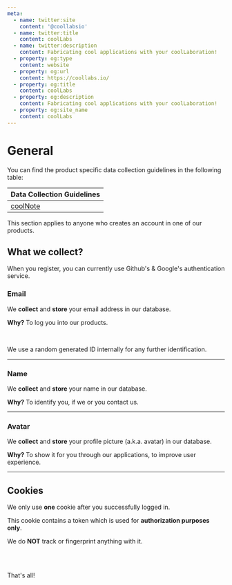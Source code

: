 ```yaml
---
meta:
  - name: twitter:site
    content: '@coollabsio'
  - name: twitter:title
    content: coolLabs
  - name: twitter:description
    content: Fabricating cool applications with your coolLaboration!
  - property: og:type
    content: website
  - property: og:url
    content: https://coollabs.io/
  - property: og:title
    content: coolLabs
  - property: og:description
    content: Fabricating cool applications with your coolLaboration!
  - property: og:site_name
    content: coolLabs
---
```


# General 

You can find the product specific data collection guidelines in the following table:

<center>

| Data Collection Guidelines |
| ------------- |
| [coolNote](coolNote.html#what-we-collect)| 

</center>

This section applies to anyone who creates an account in one of our products.

## What we collect?

When you register, you can currently use Github's & Google's authentication service.

### Email
We **collect** and **store** your email address in our database.

__Why?__ To log you into our products.

<br/>

We use a random generated ID internally for any further identification.

<hr/>

### Name
We **collect** and **store** your name in our database.

__Why?__ To identify you, if we or you contact us.

<hr/>

### Avatar
We **collect** and **store** your profile picture (a.k.a. avatar) in our database.

__Why?__ To show it for you through our applications, to improve user experience.

<hr/>

## Cookies

We only use **one** cookie after you successfully logged in. 

This cookie contains a token which is used for **authorization purposes only**. 

We do **NOT** track or fingerprint anything with it.

<br/>
<br/>

That's all!
